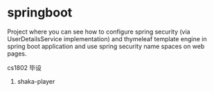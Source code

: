 # springboot
Project where you can see how to configure spring security (via UserDetailsService implementation) and thymeleaf template engine in spring boot application and use spring security name spaces on web pages.

cs1802 毕设

1. shaka-player